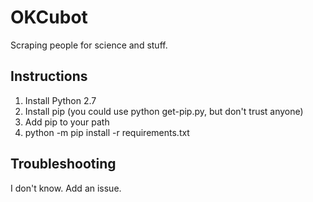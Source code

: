 # OKCubot

Scraping people for science and stuff.

## Instructions

1. Install Python 2.7
2. Install pip (you could use python get-pip.py, but don't trust anyone)
3. Add pip to your path
4. python -m pip install -r requirements.txt

## Troubleshooting

I don't know. Add an issue.
